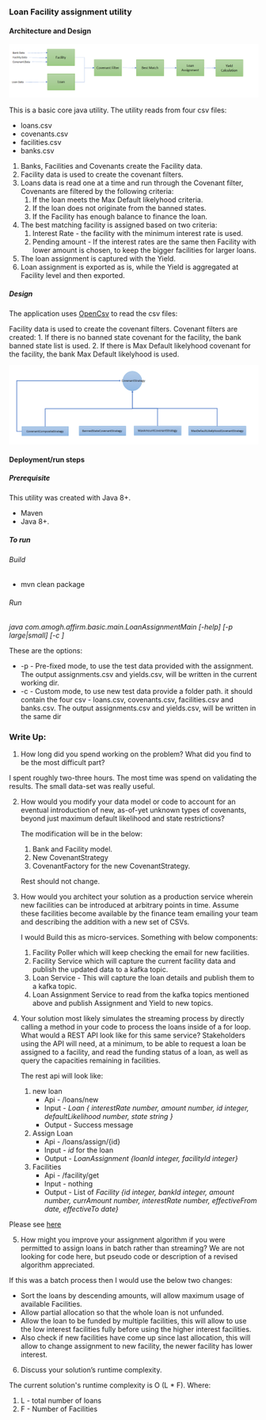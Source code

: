 ### Loan Facility assignment utility
#### Architecture and Design

![](https://github.com/amoghugupte/affirm-take-home/blob/main/basic-core-java/images/process.png)

This is a basic core java utility. The utility reads from four csv files:
- loans.csv
- covenants.csv
- facilities.csv
- banks.csv

1. Banks, Facilities and Covenants create the Facility data.
2. Facility data is used to create the covenant filters. 
3. Loans data is read one at a time and run through the Covenant filter, Covenants are filtered by the following criteria: 
   1. If the loan meets the Max Default likelyhood criteria.
   2. If the loan does not originate from the banned states.
   3. If the Facility has enough balance to finance the loan.
4. The best matching facility is assigned based on two criteria:
    1. Interest Rate - the facility with the minimum interest rate is used.
    2. Pending amount - If the interest rates are the same then Facility with lower amount is chosen, to keep the bigger facilities for larger loans.
5. The loan assignment is captured with the Yield.
6. Loan assignment is exported as is, while the Yield is aggregated at Facility level and then exported. 

##### Design

The application uses [OpenCsv](http://opencsv.sourceforge.net/) to read the csv files:

Facility data is used to create the covenant filters. Covenant filters are created:
    1. If there is no banned state covenant for the facility, the bank banned state list is used.
    2. If there is Max Default likelyhood covenant for the facility, the bank Max Default likelyhood is used.

![](https://github.com/amoghugupte/affirm-take-home/blob/main/basic-core-java/images/CovenantStrategy.png)

#### Deployment/run steps
##### Prerequisite
This utility was created with Java 8+.
- Maven
- Java 8+.

##### To run
###### Build
- mvn clean package 

###### Run
*java com.amogh.affirm.basic.main.LoanAssignmentMain [-help] [-p large|small] [-c <folder-path>]*

These are the options:
- -p - Pre-fixed mode, to use the test data provided with the assignment. The output assignments.csv and yields.csv, will be written in the current working dir.
- -c - Custom mode, to use new test data provide a folder path. it should contain the four csv - loans.csv, covenants.csv, facilities.csv and banks.csv. The output assignments.csv and yields.csv, will be written in the same dir

### Write Up:
1. How long did you spend working on the problem? What did you find to be the most
difficult part?

I spent roughly two-three hours. The most time was spend on validating the results. The small data-set was really useful.

2. How would you modify your data model or code to account for an eventual introduction
   of new, as-of-yet unknown types of covenants, beyond just maximum default likelihood
   and state restrictions?
   
   The modification will be in the below:
   1. Bank and Facility model.
   2. New CovenantStrategy
   3. CovenantFactory for the new CovenantStrategy.
   
   Rest should not change.


3. How would you architect your solution as a production service wherein new facilities can
      be introduced at arbitrary points in time. Assume these facilities become available by the
      finance team emailing your team and describing the addition with a new set of CSVs.

      I would Build this as micro-services. Something with below components:
   1. Facility Poller which will keep checking the email for new facilities.
   2. Facility Service which will capture the current facility data and publish the updated data to a kafka topic.
   3. Loan Service - This will capture the loan details and publish them to a kafka topic. 
   4. Loan Assignment Service to read from the kafka topics mentioned above and publish Assignment and Yield to new topics.

4. Your solution most likely simulates the streaming process by directly calling a method in
         your code to process the loans inside of a for loop. What would a REST API look like for
         this same service? Stakeholders using the API will need, at a minimum, to be able to
         request a loan be assigned to a facility, and read the funding status of a loan, as well as
         query the capacities remaining in facilities.

   The rest api will look like:
   1. new loan 
      - Api - /loans/new 
      - Input - *Loan { interestRate number, amount	number, id integer, defaultLikelihood number, state string }*
      - Output - Success message
   2. Assign Loan
      - Api - /loans/assign/{id} 
      - Input - *id*  for the loan
      - Output - *LoanAssignment {loanId integer, facilityId integer}*
   3. Facilities
      - Api - /facility/get
      - Input - nothing
      - Output - List of *Facility {id integer, bankId integer, amount number, currAmount number, interestRate number, effectiveFrom date, effectiveTo date}*

Please see [here](../spring-boot-single-service) 

5. How might you improve your assignment algorithm if you were permitted to assign loans
         in batch rather than streaming? We are not looking for code here, but pseudo code or
         description of a revised algorithm appreciated.

If this was a batch process then I would use the below two changes:
- Sort the loans by descending amounts, will allow maximum usage of available Facilities.
- Allow partial allocation so that the whole loan is not unfunded.
- Allow the loan to be funded by multiple facilities, this will allow to use the low interest facilities fully before using the higher interest facilities.
- Also check if new facilities have come up since last allocation, this will allow to change assignment to new facility, the newer facility has lower interest.

6. Discuss your solution’s runtime complexity.

The current solution's runtime complexity is O (L * F).
Where:
   1. L - total number of loans
   2. F - Number of Facilities 


